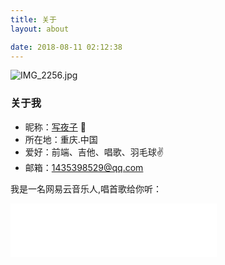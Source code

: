 ```yaml
---
title: 关于
layout: about

date: 2018-08-11 02:12:38
---
```

![IMG_2256.jpg](https://i.loli.net/2018/12/11/5c0f0d329fe2f.jpg)
### 关于我
  - 昵称：[写夜子](https://xieyezi.github.io/) 👋   
  - 所在地：重庆.中国
  - 爱好：前端、吉他、唱歌、羽毛球✌️
  - 邮箱：1435398529@qq.com   


  我是一名网易云音乐人,唱首歌给你听：
<iframe frameborder="no" border="0" marginwidth="0" marginheight="0" width=330 height=86 src="//music.163.com/outchain/player?type=2&id=546830603&auto=1&height=66"></iframe>
